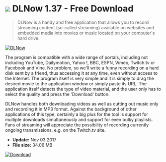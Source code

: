# ![](https://cdn.softexe.net/static/icon/b/dlnow-10770.png) DLNow 1.37 - Free Download

> DLNow is a handy and free application that allows you to record streaming content (so-called streaming) available on websites and embedded media into movies or music located on your computer's hard drive.

[![DLNow](https:https://tse2.mm.bing.net/th?id=OIP.mYRWT0aw66y8f-CZ4LvOCwHaGJ&pid=Api)](https://softexe.net/win/internet/file-downloader/dlnow:pRggR.html)

The program is compatible with a wide range of portals, including not including YouTube, Dailymotion, Yahoo !, BBC, ESPN, Vimeo, Twitch.tv or Facebook and Vine. No problem, so we'll write a funny recording on a hard disk sent by a friend, thus accessing it at any time, even without access to the Internet. The program itself is very simple and it is simply to drag the desired movie to the application window or simply paste its URL. The application itself detects the type of video material, and the user only has to select the quality and press the 'Download' button.
 
 DLNow handles both downloading videos as well as cutting out music only and recording it in MP3 format. Against the background of other applications of this type, certainly a big plus for the tool is support for multiple downloads simultaneously and support for even bulky playlists. Fans of streaming will appreciate the possibility of recording currently ongoing transmissions, e.g. on the Twitch.tv site.


- **Update:** Nov 03 2017
- **File size:** 34.06 MB

[![Download](https://cdn.softexe.net/static/img/download.png)](https://softexe.net/win/internet/file-downloader/dlnow:pRggR.html)

